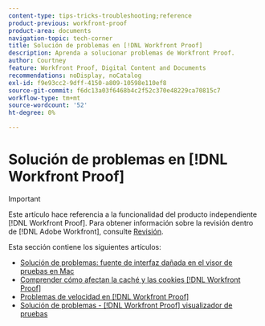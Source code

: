 ```yaml
---
content-type: tips-tricks-troubleshooting;reference
product-previous: workfront-proof
product-area: documents
navigation-topic: tech-corner
title: Solución de problemas en [!DNL Workfront Proof]
description: Aprenda a solucionar problemas de Workfront Proof.
author: Courtney
feature: Workfront Proof, Digital Content and Documents
recommendations: noDisplay, noCatalog
exl-id: f9e93cc2-9dff-4150-a809-10598e110ef8
source-git-commit: f6dc13a03f6468b4c2f52c370e48229ca70815c7
workflow-type: tm+mt
source-wordcount: '52'
ht-degree: 0%

---
```


# Solución de problemas en [!DNL Workfront Proof]

>[!IMPORTANT]
>
>Este artículo hace referencia a la funcionalidad del producto independiente [!DNL Workfront Proof]. Para obtener información sobre la revisión dentro de [!DNL Adobe Workfront], consulte [Revisión](../../../review-and-approve-work/proofing/proofing.md).

Esta sección contiene los siguientes artículos:

* [Solución de problemas: fuente de interfaz dañada en el visor de pruebas en Mac](../../../workfront-proof/wp-tech-corner/troubleshooting/corrupted-interface-font-pv-mac.md)
* [Comprender cómo afectan la caché y las cookies [!DNL Workfront Proof]](../../../workfront-proof/wp-tech-corner/troubleshooting/how-cache-cookies-affect-pv.md)
* [Problemas de velocidad en [!DNL Workfront Proof]](../../../workfront-proof/wp-tech-corner/troubleshooting/speed-issue.md)
* [Solución de problemas - [!DNL Workfront Proof] visualizador de pruebas](../../../workfront-proof/wp-tech-corner/troubleshooting/proofing-viewer.md)
